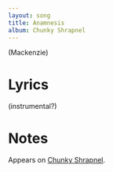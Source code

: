```yaml
---
layout: song
title: Anamnesis
album: Chunky Shrapnel
---
```


(Mackenzie)

# Lyrics

(instrumental?)


# Notes

Appears on [Chunky Shrapnel](/releases/chunky-shrapnel).
